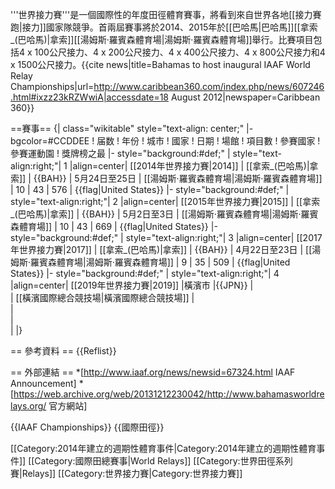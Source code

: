 '''世界接力賽'''是一個國際性的年度田徑體育賽事，將看到來自世界各地[[接力賽跑|接力]]國家隊競爭。首兩屆賽事將於2014、2015年於[[巴哈馬|巴哈馬]][[拿索_(巴哈馬)|拿索]][[湯姆斯·羅賓森體育場|湯姆斯·羅賓森體育場]]舉行。比賽項目包括4 x 100公尺接力、4 x 200公尺接力、4 x 400公尺接力、4 x 800公尺接力和4 x 1500公尺接力。<ref>{{cite news|title=Bahamas to host inaugural IAAF World Relay Championships|url=http://www.caribbean360.com/index.php/news/607246.html#ixzz23kRZWwiA|accessdate=18 August 2012|newspaper=Caribbean 360}}</ref>

==賽事==
{| class="wikitable" style="text-align: center;"
|- bgcolor=#CCDDEE
! 届数
! 年份
! 城市
! 國家
! 日期
! 場館
! 項目數
! 參賽國家
! 參賽運動園
! 獎牌榜之最
|- style="background:#def;"
| style="text-align:right;"| 1
|align=center| [[2014年世界接力賽|2014]]
| [[拿索_(巴哈馬)|拿索]]
| {{BAH}}
| 5月24日至25日
| [[湯姆斯·羅賓森體育場|湯姆斯·羅賓森體育場]]
| 10
| 43
| 576
| {{flag|United States}}
|- style="background:#def;"
| style="text-align:right;"| 2
|align=center| [[2015年世界接力賽|2015]]
| [[拿索_(巴哈馬)|拿索]]
| {{BAH}}
| 5月2日至3日
| [[湯姆斯·羅賓森體育場|湯姆斯·羅賓森體育場]] 
| 10
| 43
| 669
| {{flag|United States}}
|- style="background:#def;"
| style="text-align:right;"| 3
|align=center| [[2017年世界接力賽|2017]]
| [[拿索_(巴哈馬)|拿索]]
| {{BAH}}
| 4月22日至23日
| [[湯姆斯·羅賓森體育場|湯姆斯·羅賓森體育場]] 
| 9
| 35
| 509
| {{flag|United States}}
|- style="background:#def;"
| style="text-align:right;"| 4
|align=center| [[2019年世界接力賽|2019]]
|橫濱市
|{{JPN}}
|  
| [[橫濱國際總合競技場|橫濱國際總合競技場]] 
|  
|  
|  
| 
|}

== 參考資料 ==
{{Reflist}}

== 外部連結 ==
*[http://www.iaaf.org/news/newsid=67324.html IAAF Announcement]
*[https://web.archive.org/web/20131212230042/http://www.bahamasworldrelays.org/ 官方網站]

{{IAAF Championships}}
{{國際田徑}}

[[Category:2014年建立的週期性體育事件|Category:2014年建立的週期性體育事件]]
[[Category:國際田總賽事|World Relays]]
[[Category:世界田徑系列賽|Relays]]
[[Category:世界接力賽|Category:世界接力賽]]